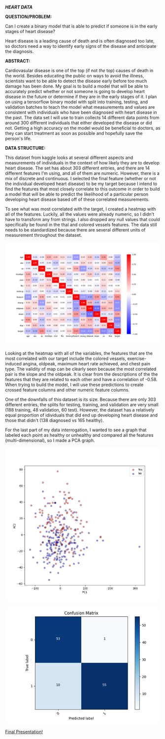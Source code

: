 ***HEART DATA***

**QUESTION/PROBLEM:**

Can I create a binary model that is able to predict if someone is in the early stages of heart disease?

Heart disease is a leading cause of death and is often diagnosed too late, so doctors need a way
to identify early signs of the disease and anticipate the diagnosis.


**ABSTRACT:**

Cardiovasular disease is one of the top (if not *the* top) causes of death in the world. Besides educating the 
public on ways to avoid the illness, scientists want to be able to detect the disease early
before too much damage has been done. My goal is to build a model that will be able to accurately predict whether or not 
someone is going to develop heart disease in the future or determine if they are in the early stages of it.
I plan on using a tensorflow binary model with split into training, testing, and validation batches to teach the
model what measurements and values are consistent with individuals who have been diagnosed with heart disease in 
the past. The data set I will use to train collects 14 different data points from around 300 different 
individuals that either developed the disease or did not. Getting a high accuracy on the model
would be beneficial to doctors, as they can start treatment as soon as possible and hopefully save
the person's life.


**DATA STRUCTURE:**

This dataset from kaggle looks at several different aspects and measurements of individuals in the context of how likely they
are to develop heart disease. The set has about 303 different entries, and there are 14 different features I'm using, and all of them are numeric. However, there is
a mix of discrete and continuous. I selected the final feature (whether or not the individual developed heart disease) to be my target
because I intend to find the features that most closely correlate to this outcome in order to build a model that will 
be able to predict the likelihood of a particular person developing heart disease based off of these correlated measurements.


To see what was most correlated with the target, I created a heatmap with all of the features. Luckily, all the values were 
already numeric, so I didn't have to transform any from strings. I also dropped any null values that could specifically be found 
in the thal and colored vessels features. The data still needs to be standardized because there are several different units of
measurement throughout the dataset.

![Heatmap](Images/Final_heatmap.png)


Looking at the heatmap with all of the variables, the features that are the most correlated with our target include the colored
vessels, exercise-induced angina, oldpeak, maximum heart rate achieved, and chest pain type. The validity of map can be clearly seen 
because the most correlated pair is the slope and the oldpeak. It is clear from the descriptions of the the features that they are 
related to each other and have a correlation of -0.58. When trying to build the model, I will use these predictions to create crossed feature
columns and other numeric feature columns.

One of the downfalls of this dataset is its size. Because there are only 303 different entries, the splits for testing, training, and validation are 
very small (188 training, 48 validation, 60 test). However, the dataset has a relatively equal proportion of idividuals that
did end up developing heart disease and those that didn't (138 diagnosed vs 165 healthy).

For the last part of my data interrogation, I wanted to see a graph that labeled each point as healthy or unhealthy
and compared all the features (multi-dimensional), so I made a PCA graph.

![PCA](Images/final_pca.png)

![Correlation Matrix (0.90 Accuracy)](Images/Final_.90_corrmat.png)

[Final Presentation!](https://drive.google.com/file/d/1cbNagNN1U8uRtUH0TkWhdliLC0NmN473/view?usp=sharing)